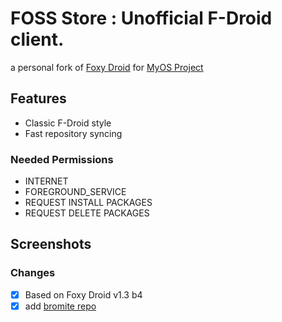 # FOSS Store : Unofficial F-Droid client.
a personal fork of [Foxy Droid](https://github.com/kitsunyan/foxy-droid) for [MyOS Project](https://github.com/MyOS-Android)

## Features
  - Classic F-Droid style
  - Fast repository syncing

### Needed Permissions
  - INTERNET
  - FOREGROUND_SERVICE
  - REQUEST INSTALL PACKAGES
  - REQUEST DELETE PACKAGES

## Screenshots

### Changes
  - [X] Based on Foxy Droid v1.3 b4
  - [X] add [bromite repo](https://www.bromite.org/fdroid)
